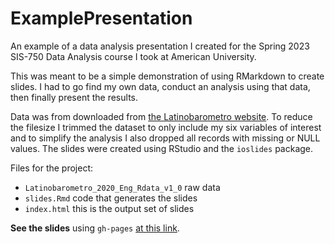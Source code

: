 # ExamplePresentation
An example of a data analysis presentation I created for the Spring 2023 SIS-750 Data Analysis course I took at American University.

This  was meant to be a simple demonstration of using RMarkdown to create slides. I had to go find my own data, conduct an analysis using that data, then finally present the results.

Data was from downloaded from [the Latinobarometro website](https://www.latinobarometro.org/latContents.jsp). To reduce the filesize I trimmed the dataset to only include my six variables of interest and to simplify the analysis I also dropped all records with missing or NULL values. The slides were created using RStudio and the `ioslides` package. 

Files for the project:
- `Latinobarometro_2020_Eng_Rdata_v1_0` raw data
- `slides.Rmd` code that generates the slides
- `index.html` this is the output set of slides

**See the slides** using `gh-pages` [at this link](https://curtisnedhansen.github.io/ExamplePresentation/).
